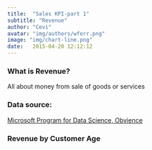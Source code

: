 ```yaml
---
title:  "Sales KPI-part 1"
subtitle: "Revenue"
author: "Cevi"
avatar: "img/authors/wferr.png"
image: "img/chart-line.png"
date:   2015-04-20 12:12:12
---
```


### What is Revenue?
All about money from sale of goods or services


### Data source:
[Microsoft Program for Data Science, Obvience](https://academy.microsoft.com/en-us/professional-program/tracks/data-science/)

### Revenue by Customer Age
